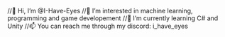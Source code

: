 //👋 Hi, I’m @I-Have-Eyes
//👀 I’m interested in machine learning, programming and game developement
//🌱 I’m currently learning C# and Unity
//📫 You can reach me through my discord: i_have_eyes
